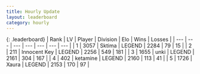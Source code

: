 ```yaml
---
title: Hourly Update
layout: leaderboard
category: hourly
---
```


{: .leaderboard}
| Rank | LV | Player | Division | Elo | Wins | Losses |
| --- | --- | --- | --- | --- | --- | --- |
| <span data-change="0">1</span> | 3057 | <span title="ID: 353063">Sktima</span> | LEGEND | <span data-change="0">2284</span> | <span data-change="0">79</span> | <span data-change="0">15</span> |
| <span data-change="0">2</span> | 211 | <span title="ID: 773025">Innocent Key</span> | LEGEND | <span data-change="-13">2256</span> | <span data-change="1">549</span> | <span data-change="1">181</span> |
| <span data-change="0">3</span> | 1655 | <span title="ID: 692745">unki</span> | LEGEND | <span data-change="0">2161</span> | <span data-change="0">304</span> | <span data-change="0">167</span> |
| <span data-change="0">4</span> | 402 | <span title="ID: 725085">ketamine</span> | LEGEND | <span data-change="0">2160</span> | <span data-change="0">113</span> | <span data-change="0">41</span> |
| <span data-change="0">5</span> | 1726 | <span title="ID: 200908">Xaura</span> | LEGEND | <span data-change="0">2153</span> | <span data-change="0">170</span> | <span data-change="0">97</span> |